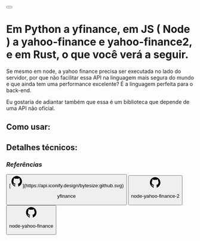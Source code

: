 <button id="theme-toggle"></button>
<h1>
    Em Python a yfinance, em JS ( Node ) a yahoo-finance e yahoo-finance2, e em Rust, o que você verá a seguir.
</h1>
<p>
    Se mesmo em node, a yahoo finance precisa ser executada no lado do servidor, por que não facilitar essa API na linguagem mais segura do mundo e que ainda tem uma performance excelente? É a linguagem perfeita para o back-end.
</p>
<p>
    Eu gostaria de adiantar também que essa é um biblioteca que depende de uma API não oficial.
</p>
<h2>
    Como usar:
</h2>
<h2>
    Detalhes técnicos:
</h2>
<footer>
    <address>
        <h3>Referências</h3>
        <div id="rodape">
            <a href="https://pypi.org/project/yfinance/" class="gitLink"><button>
                [<svg xmlns="http://www.w3.org/2000/svg" width="32" height="32" viewBox="0 0 16 16"><path fill="currentColor" d="M8 1C4.13 1 1 4.21 1 8.18c0 3.14 1.96 5.81 4.69 6.79c.37.09.31-.17.31-.36v-1.25c-2.12.26-2.21-1.19-2.35-1.43c-.29-.5-.97-.63-.76-.87c.48-.26.98.06 1.55.93c.41.63 1.22.52 1.63.42c.09-.38.28-.71.54-.98c-2.2-.4-3.12-1.78-3.12-3.42c0-.8.25-1.53.76-2.12c-.32-.97.03-1.8.08-1.93c.91-.08 1.85.67 1.93.73c.52-.14 1.11-.22 1.77-.22s1.25.08 1.78.22c.18-.14 1.05-.78 1.9-.71c.05.12.39.94.09 1.9c.51.59.76 1.33.76 2.13c0 1.64-.92 3.02-3.13 3.42a2 2 0 0 1 .44.67c.1.25.15.52.15.79v1.81c.01.14 0 .29.23.29c2.77-.96 4.76-3.65 4.76-6.81c0-3.97-3.13-7.19-7-7.19Z"/></svg>](https://api.iconify.design/bytesize:github.svg)
                <p>yfinance</p>
            </button></a>
            <a href="https://github.com/gadicc/node-yahoo-finance2" class="gitLink"><button>
                <svg xmlns="http://www.w3.org/2000/svg" width="32" height="32" viewBox="0 0 16 16"><path fill="currentColor" d="M8 1C4.13 1 1 4.21 1 8.18c0 3.14 1.96 5.81 4.69 6.79c.37.09.31-.17.31-.36v-1.25c-2.12.26-2.21-1.19-2.35-1.43c-.29-.5-.97-.63-.76-.87c.48-.26.98.06 1.55.93c.41.63 1.22.52 1.63.42c.09-.38.28-.71.54-.98c-2.2-.4-3.12-1.78-3.12-3.42c0-.8.25-1.53.76-2.12c-.32-.97.03-1.8.08-1.93c.91-.08 1.85.67 1.93.73c.52-.14 1.11-.22 1.77-.22s1.25.08 1.78.22c.18-.14 1.05-.78 1.9-.71c.05.12.39.94.09 1.9c.51.59.76 1.33.76 2.13c0 1.64-.92 3.02-3.13 3.42a2 2 0 0 1 .44.67c.1.25.15.52.15.79v1.81c.01.14 0 .29.23.29c2.77-.96 4.76-3.65 4.76-6.81c0-3.97-3.13-7.19-7-7.19Z"/></svg>
                <p>node-yahoo-finance-2</p>
            </button></a>
            <a href="https://github.com/pilwon/node-yahoo-finance" class="gitLink"><button>
                <svg xmlns="http://www.w3.org/2000/svg" width="32" height="32" viewBox="0 0 16 16"><path fill="currentColor" d="M8 1C4.13 1 1 4.21 1 8.18c0 3.14 1.96 5.81 4.69 6.79c.37.09.31-.17.31-.36v-1.25c-2.12.26-2.21-1.19-2.35-1.43c-.29-.5-.97-.63-.76-.87c.48-.26.98.06 1.55.93c.41.63 1.22.52 1.63.42c.09-.38.28-.71.54-.98c-2.2-.4-3.12-1.78-3.12-3.42c0-.8.25-1.53.76-2.12c-.32-.97.03-1.8.08-1.93c.91-.08 1.85.67 1.93.73c.52-.14 1.11-.22 1.77-.22s1.25.08 1.78.22c.18-.14 1.05-.78 1.9-.71c.05.12.39.94.09 1.9c.51.59.76 1.33.76 2.13c0 1.64-.92 3.02-3.13 3.42a2 2 0 0 1 .44.67c.1.25.15.52.15.79v1.81c.01.14 0 .29.23.29c2.77-.96 4.76-3.65 4.76-6.81c0-3.97-3.13-7.19-7-7.19Z"/></svg>
                <p>node-yahoo-finance</p>
            </button></a>
        </div>
    </address>
</footer>
